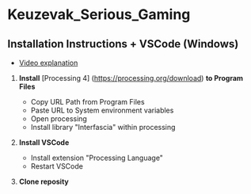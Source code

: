 # Keuzevak_Serious_Gaming

## Installation Instructions + VSCode (Windows)
- [Video explanation](https://youtu.be/LKuu-WcOZYA)
1. **Install** [Processing 4] (https://processing.org/download) **to Program Files**
   - Copy URL Path from Program Files
   - Paste URL to System environment variables
   - Open processing
   - Install library "Interfascia" within processing

2. **Install VSCode**
   - Install extension "Processing Language"
   - Restart VSCode

3. **Clone reposity**